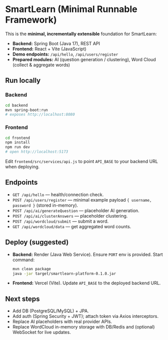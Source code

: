 # SmartLearn (Minimal Runnable Framework)

This is the **minimal, incrementally extensible** foundation for SmartLearn:
- **Backend:** Spring Boot (Java 17), REST API
- **Frontend:** React + Vite (JavaScript)
- **Demo endpoints:** `/api/hello`, `/api/users/register`
- **Prepared modules:** AI (question generation / clustering), Word Cloud (collect & aggregate words)

## Run locally

### Backend
```bash
cd backend
mvn spring-boot:run
# exposes http://localhost:8080
```

### Frontend
```bash
cd frontend
npm install
npm run dev
# open http://localhost:5173
```

Edit `frontend/src/services/api.js` to point `API_BASE` to your backend URL when deploying.

## Endpoints

- `GET /api/hello` — health/connection check.
- `POST /api/users/register` — minimal example payload `{ username, password }` (stored in-memory).
- `POST /api/ai/generateQuestion` — placeholder AI generation.
- `POST /api/ai/clusterAnswers` — placeholder clustering.
- `POST /api/wordcloud/submit` — submit a word.
- `GET /api/wordcloud/data` — get aggregated word counts.

## Deploy (suggested)

- **Backend:** Render (Java Web Service). Ensure `PORT` env is provided. Start command:
  ```bash
  mvn clean package
  java -jar target/smartlearn-platform-0.1.0.jar
  ```
- **Frontend:** Vercel (Vite). Update `API_BASE` to the deployed backend URL.

## Next steps
- Add DB (PostgreSQL/MySQL) + JPA.
- Add auth (Spring Security + JWT); attach token via Axios interceptors.
- Replace AI placeholders with real provider APIs.
- Replace WordCloud in-memory storage with DB/Redis and (optional) WebSocket for live updates.
